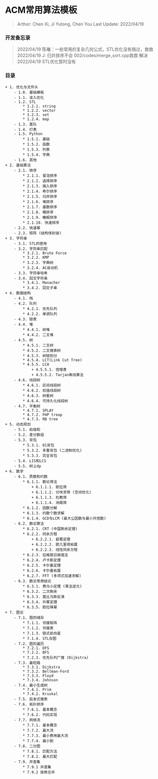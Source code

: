 # ACM常用算法模板
> Arthor: Chen Xi, Ji Yutong, Chen You
> Last Update: 2022/04/19

### 开发备忘录

> 2022/04/19 陈曦：一些常用的复杂几何公式，STL优化没有搞过，救救
> 2022/04/19 J: 归并排序不会 002/codes/merge_sort.cpp救救  解决
> 2022/04/19 STL优化暂时没有
### 目录

<!-- Index Start -->
 
    + 1. 优化与文件头
        - 1.0. 基础模板
        - 1.1. 读入优化
        - 1.2. STL
            * 1.2.1. string
            * 1.2.2. vector
            * 1.2.3. set
            * 1.2.4. map
        - 1.3. 莫队
        - 1.4. 打表
        - 1.5. Python
            * 1.5.1. 基础
            * 1.5.2. 函数
            * 1.5.3. 列表
            * 1.5.4. 字典 
        - 1.6. 其他
    + 2. 基础算法
        - 2.1. 排序
            * 2.1.1. 冒泡排序
            * 2.1.2. 选择排序
            * 2.1.3. 插入排序
            * 2.1.4. 希尔排序
            * 2.1.5. 归并排序
            * 2.1.6. 堆排序
            * 2.1.7. 基数排序
            * 2.1.8. 桶排序
            * 2.1.9. 睡眠排序 
            * 2.1.10. 快速排序
        - 2.2. 快速幂 
        - 2.3. 矩阵 (结构体封装)
    + 3. 字符串
        - 3.1. STL的使用
        - 3.2. 字符串匹配
            * 3.2.1. Brute Force
            * 3.2.2. KMP
            * 3.2.3. 字典树
            * 3.2.4. AC自动机
        - 3.3. 字符串哈希
        - 3.4. 回文字符串
            * 3.4.1. Manacher
            * 3.4.2. 回文子串 
    + 4. 数据结构
        - 4.1. 栈
        - 4.2. 队列
            * 4.2.1. 优先队列
            * 4.2.2. 单调队列
        - 4.3. 链表
        - 4.4. 堆
            * 4.4.1. 树堆
            * 4.4.2. 二叉堆
        - 4.5. 树
            * 4.5.1. 二叉树
            * 4.5.2. 二叉搜索树
            * 4.5.3. 树链剖分
            * 4.5.4. LCT(Link Cut Tree)
            * 4.5.5. LCA
                + 4.5.5.1. 倍增表
                + 4.5.5.2. Tarjan离线算法
        - 4.6. 线段树
            * 4.6.1. 区间线段树
            * 4.6.2. 权值线段树
            * 4.6.3. 树套树
            * 4.6.4. 可持久化线段树
        - 4.7. 平衡树
            * 4.7.1. SPLAY
            * 4.7.2. FHP treap
            * 4.7.3. RB tree   
    + 5. 动态规划
        - 5.1. 前缀和
        - 5.2. 差分数组
        - 5.3. 背包
            * 5.3.1. 01背包
            * 5.3.2. 多重背包 (二进制优化)
            * 5.3.3. 完全背包  
        - 5.4. LIS和LCS
        - 5.5. 树上dp
    + 6. 数学
        - 6.1. 质数和约数
            * 6.1.1. 数论筛法
                + 6.1.1.1. 欧拉筛
                + 6.1.1.2. 分块求筛 (空间优化)
                + 6.1.1.3. 杜教筛
                + 6.1.1.4. 洲阁筛
            * 6.1.2. 因数分解
            * 6.1.3. 约数个数求解
            * 6.1.4. GCD与LCM (最大公因数与最小共倍数)
        - 6.2. 数论算法
            * 6.2.1. CRT (中国剩余定理)
            * 6.2.2. 同余方程
                + 6.2.2.1. 裴蜀定理
                + 6.2.2.2. 欧几里得拓展
                + 6.2.2.3. 线性同余方程
            * 6.2.3. 拉格朗日插值法
            * 6.2.4. 卢卡斯定理
            * 6.2.5. 卡尔曼定理
            * 6.2.6. 卡尔曼拓展
            * 6.2.7. FFT (多项式加速求解)
        - 6.3. 数论常用结论
            * 6.3.1. 费马小定理 (乘法逆元)
            * 6.3.2. 二次剩余
            * 6.3.3. 莫比乌斯反演
            * 6.3.4. 升幂定理 
            * 6.3.5. 欧拉降幂
    + 7. 图论
        - 7.1. 图的储存
            * 7.1.1. 邻接矩阵
            * 7.1.2. 邻接表
            * 7.1.3. 链式前向星
            * 7.1.4. STL存图
        - 7.2. 图的遍历
            * 7.2.1. DFS
            * 7.2.2. BFS
            * 7.2.3. 优先队列广搜 (Dijkstra)
        - 7.3. 最短路
            * 7.3.1. Dijkstra
            * 7.3.2. Bellman-Ford
            * 7.3.3. Floyd
            * 7.3.4. Johnson
        - 7.4. 最小生成树
            * 7.4.1. Prim
            * 7.4.2. Kruskal
        - 7.5. 启发式搜索
        - 7.6. 拓扑排序
            * 7.6.1. 基本概念
            * 7.6.2. 代码实现
        - 7.7. 网络流
            * 7.7.1. 基本概念
            * 7.7.2. 最大流
            * 7.7.3. 最小费用最大流
            * 7.7.4. 最小割
        - 7.8. 二分图
            * 7.8.1. 匹配方法
            * 7.8.2. 最大匹配
        - 7.9. 并查集
            * 7.9.1 并查集
            * 7.9.2 按秩合并

<!-- Index End -->
